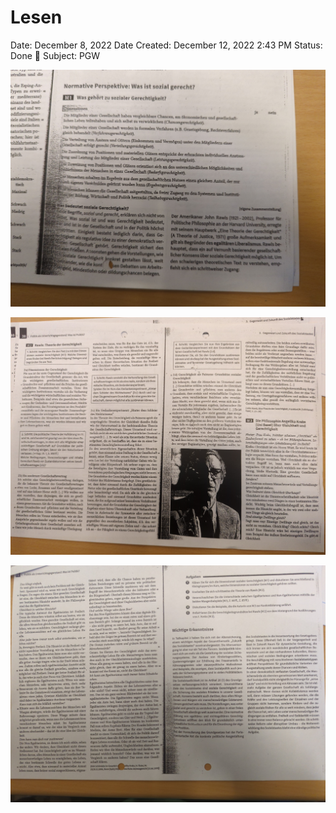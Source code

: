 # Lesen

Date: December 8, 2022
Date Created: December 12, 2022 2:43 PM
Status: Done 🙌
Subject: PGW

![image-1670315105168.jpg5351389659395012808.jpg](Klausurthemen%20lernen/image-1670315105168.jpg5351389659395012808.jpg)

![image-1670315150841.jpg3190697885817760777.jpg](Klausurthemen%20lernen/image-1670315150841.jpg3190697885817760777.jpg)

![image-1670315167758.jpg8005172138756310412.jpg](Klausurthemen%20lernen/image-1670315167758.jpg8005172138756310412.jpg)